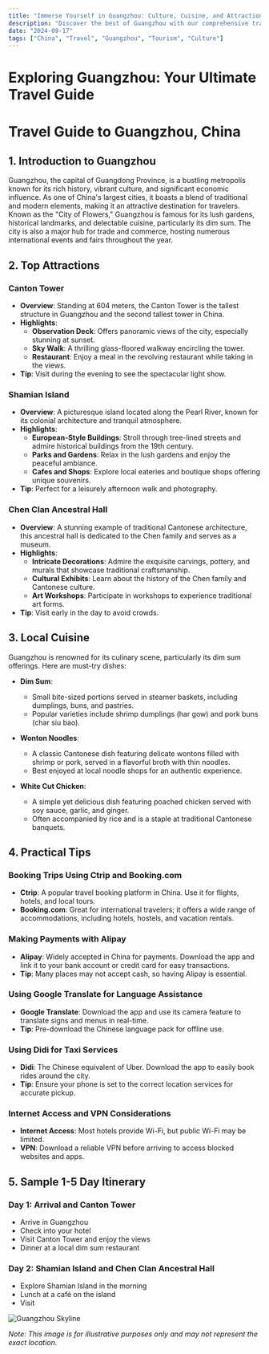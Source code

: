 ```yaml
---
title: "Immerse Yourself in Guangzhou: Culture, Cuisine, and Attractions"
description: "Discover the best of Guangzhou with our comprehensive travel guide. Explore top attractions, savor local cuisine, and get insider tips for an unforgettable Chinese adventure."
date: "2024-09-17"
tags: ["China", "Travel", "Guangzhou", "Tourism", "Culture"]
---
```


# Exploring Guangzhou: Your Ultimate Travel Guide

# Travel Guide to Guangzhou, China

## 1. Introduction to Guangzhou
Guangzhou, the capital of Guangdong Province, is a bustling metropolis known for its rich history, vibrant culture, and significant economic influence. As one of China's largest cities, it boasts a blend of traditional and modern elements, making it an attractive destination for travelers. Known as the "City of Flowers," Guangzhou is famous for its lush gardens, historical landmarks, and delectable cuisine, particularly its dim sum. The city is also a major hub for trade and commerce, hosting numerous international events and fairs throughout the year.

## 2. Top Attractions

### Canton Tower
- **Overview**: Standing at 604 meters, the Canton Tower is the tallest structure in Guangzhou and the second tallest tower in China.
- **Highlights**:
  - **Observation Deck**: Offers panoramic views of the city, especially stunning at sunset.
  - **Sky Walk**: A thrilling glass-floored walkway encircling the tower.
  - **Restaurant**: Enjoy a meal in the revolving restaurant while taking in the views.
- **Tip**: Visit during the evening to see the spectacular light show.

### Shamian Island
- **Overview**: A picturesque island located along the Pearl River, known for its colonial architecture and tranquil atmosphere.
- **Highlights**:
  - **European-Style Buildings**: Stroll through tree-lined streets and admire historical buildings from the 19th century.
  - **Parks and Gardens**: Relax in the lush gardens and enjoy the peaceful ambiance.
  - **Cafes and Shops**: Explore local eateries and boutique shops offering unique souvenirs.
- **Tip**: Perfect for a leisurely afternoon walk and photography.

### Chen Clan Ancestral Hall
- **Overview**: A stunning example of traditional Cantonese architecture, this ancestral hall is dedicated to the Chen family and serves as a museum.
- **Highlights**:
  - **Intricate Decorations**: Admire the exquisite carvings, pottery, and murals that showcase traditional craftsmanship.
  - **Cultural Exhibits**: Learn about the history of the Chen family and Cantonese culture.
  - **Art Workshops**: Participate in workshops to experience traditional art forms.
- **Tip**: Visit early in the day to avoid crowds.

## 3. Local Cuisine
Guangzhou is renowned for its culinary scene, particularly its dim sum offerings. Here are must-try dishes:

- **Dim Sum**: 
  - Small bite-sized portions served in steamer baskets, including dumplings, buns, and pastries.
  - Popular varieties include shrimp dumplings (har gow) and pork buns (char siu bao).

- **Wonton Noodles**: 
  - A classic Cantonese dish featuring delicate wontons filled with shrimp or pork, served in a flavorful broth with thin noodles.
  - Best enjoyed at local noodle shops for an authentic experience.

- **White Cut Chicken**: 
  - A simple yet delicious dish featuring poached chicken served with soy sauce, garlic, and ginger.
  - Often accompanied by rice and is a staple at traditional Cantonese banquets.

## 4. Practical Tips

### Booking Trips Using Ctrip and Booking.com
- **Ctrip**: A popular travel booking platform in China. Use it for flights, hotels, and local tours.
- **Booking.com**: Great for international travelers; it offers a wide range of accommodations, including hotels, hostels, and vacation rentals.

### Making Payments with Alipay
- **Alipay**: Widely accepted in China for payments. Download the app and link it to your bank account or credit card for easy transactions.
- **Tip**: Many places may not accept cash, so having Alipay is essential.

### Using Google Translate for Language Assistance
- **Google Translate**: Download the app and use its camera feature to translate signs and menus in real-time.
- **Tip**: Pre-download the Chinese language pack for offline use.

### Using Didi for Taxi Services
- **Didi**: The Chinese equivalent of Uber. Download the app to easily book rides around the city.
- **Tip**: Ensure your phone is set to the correct location services for accurate pickup.

### Internet Access and VPN Considerations
- **Internet Access**: Most hotels provide Wi-Fi, but public Wi-Fi may be limited.
- **VPN**: Download a reliable VPN before arriving to access blocked websites and apps.

## 5. Sample 1-5 Day Itinerary

### Day 1: Arrival and Canton Tower
- Arrive in Guangzhou
- Check into your hotel
- Visit Canton Tower and enjoy the views
- Dinner at a local dim sum restaurant

### Day 2: Shamian Island and Chen Clan Ancestral Hall
- Explore Shamian Island in the morning
- Lunch at a café on the island
- Visit

<img src="https://source.unsplash.com/1600x900/?Guangzhou,cityscape" alt="Guangzhou Skyline" loading="lazy">

*Note: This image is for illustrative purposes only and may not represent the exact location.*

